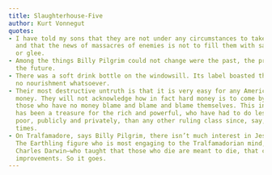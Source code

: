 ```yaml
---
title: Slaughterhouse-Five
author: Kurt Vonnegut
quotes:
- I have told my sons that they are not under any circumstances to take part in massacres,
  and that the news of massacres of enemies is not to fill them with satisfaction
  or glee.
- Among the things Billy Pilgrim could not change were the past, the present, and
  the future.
- There was a soft drink bottle on the windowsill. Its label boasted that it contained
  no nourishment whatsoever.
- Their most destructive untruth is that it is very easy for any American to make
  money. They will not acknowledge how in fact hard money is to come by, and, therefore,
  those who have no money blame and blame and blame themselves. This inward blame
  has been a treasure for the rich and powerful, who have had to do less for their
  poor, publicly and privately, than any other ruling class since, say, Napoleonic
  times.
- On Tralfamadore, says Billy Pilgrim, there isn’t much interest in Jesus Christ.
  The Earthling figure who is most engaging to the Tralfamadorian mind, he says, is
  Charles Darwin—who taught that those who die are meant to die, that corpses are
  improvements. So it goes.
---
```

